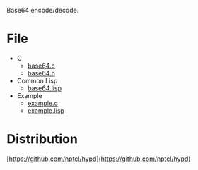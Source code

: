 Base64 encode/decode.


# File

- C
  - [base64.c](base64.c)
  - [base64.h](base64.h)
- Common Lisp
  - [base64.lisp](base64.lisp)
- Example
  - [example.c](example/example.c)
  - [example.lisp](example/example.lisp)


# Distribution

[https://github.com/nptcl/hypd](https://github.com/nptcl/hypd)

